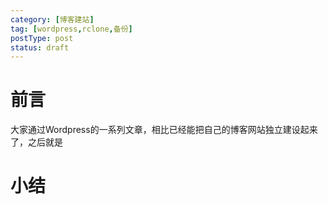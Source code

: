 ```yaml
---
category: [博客建站]
tag: [wordpress,rclone,备份]
postType: post
status: draft
---
```


# 前言

大家通过Wordpress的一系列文章，相比已经能把自己的博客网站独立建设起来了，之后就是

# 小结

